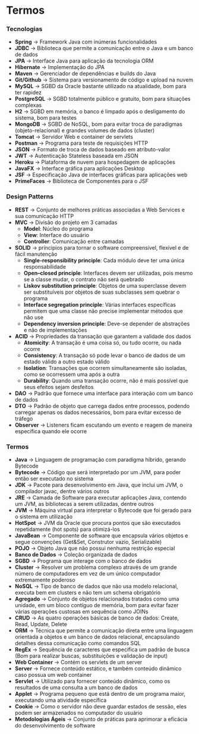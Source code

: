 # Termos

### Tecnologias

- **Spring** -> Framework Java com inúmeras funcionalidades
- **JDBC** -> Biblioteca que permite a comunicação entre o Java e um banco de dados
- **JPA** -> Interface Java para aplicação da tecnologia ORM
- **Hibernate** -> Implementação do JPA
- **Maven** -> Gerenciador de dependências e builds do Java
- **Git/Github** -> Sistema para versionamento de código e upload na nuvem
- **MySQL** -> SGBD da Oracle bastante utilizado na atualidade, bom para ter rapidez
- **PostgreSQL** -> SGBD totalmente público e gratuito, bom para situações complexas
- **H2** -> SGBD em memória, o banco é limpado após o desligamento do sistema, bom para testes
- **MongoDB** -> SGBD de NoSQL, bom para evitar troca de paradigmas (objeto-relacional) e grandes volumes de dados (cluster)
- **Tomcat** -> Servidor Web e container de servlets
- **Postman** -> Programa para teste de requisições HTTP
- **JSON** -> Formato de troca de dados baseado em atributo-valor
- **JWT** -> Autenticação Stateless baseada em JSON
- **Heroku** -> Plataforma de nuvem para hospedagem de aplicações
- **JavaFX** -> Interface gráfica para aplicações Desktop
- **JSF** -> Especificação Java de interfaces gráficas para aplicações web
- **PrimeFaces** -> Biblioteca de Componentes para o JSF

### Design Patterns

- **REST** -> Conjunto de melhores práticas associadas a Web Services e sua comunicação HTTP
- **MVC** -> Divisão do projeto em 3 camadas
	- **Model**: Núcleo do programa
	- **View**: Interface do usuário
	- **Controller**: Comunicação entre camadas
- **SOLID** -> príncipios para tornar o software compreensível, flexível e de fácil manutenção
	- **Single-responsibility principle**: Cada módulo deve ter uma única responsabilidade
	- **Open–closed principle**: Interfaces devem ser utilizadas, pois mesmo se a classe mudar, o contrato não será quebrado
	- **Liskov substitution principle**: Objetos de uma superclasse devem ser substituíveis por objetos de suas subclasses sem quebrar o programa
	- **Interface segregation principle**: Várias interfaces específicas permitem que uma classe não precise implementar métodos que não use
	- **Dependency inversion principle**: Deve-se depender de abstrações e não de implementações
- **ACID** -> Propriedades da transação que garantem a validade dos dados
	- **Atomicity**: A transação é uma coisa só, ou tudo ocorre, ou nada ocorre
	- **Consistency**: A transação só pode levar o banco de dados de um estado válido a outro estado válido
	- **Isolation**: Transações que ocorrem simultaneamente são isoladas, como se ocorressem uma após a outra
	- **Durability**: Quando uma transação ocorre, não é mais possível que seus efeitos sejam desfeitos
- **DAO** -> Padrão que fornece uma interface para interação com um banco de dados
- **DTO** -> Padrão de objeto que carrega dados entre processos, podendo carregar apenas os dados necessários, bom para evitar excesso de tráfego
- **Observer** -> Listeners ficam escutando um evento e reagem de maneira específica quando ele ocorre

### Termos

- **Java** -> Linguagem de programação com paradigma híbrido, gerando Bytecode
- **Bytecode** -> Código que será interpretado por um JVM, para poder então ser executado no sistema
- **JDK** -> Pacote para desenvolvimento em Java, que inclui um JVM, o compilador javac, dentre vários outros
- **JRE** -> Camada de Software para executar aplicações Java, contendo um JVM, as bibliotecas a serem utilizadas, dentre outros
- **JVM** -> Máquina virtual para interpretar o Bytecode que foi gerado para o sistema em utilização
- **HotSpot** -> JVM da Oracle que procura pontos que são executados repetidamente (hot spots) para otimizá-los
- **JavaBean** -> Componente de software que encapsula vários objetos e segue convenções (Get&Set, Construtor vazio, Serializable)
- **POJO** -> Objeto Java que não possui nenhuma restrição especial
- **Banco de Dados** -> Coleção organizada de dados
- **SGBD** -> Programa que interage com o banco de dados
- **Cluster** -> Resolver um problema complexo através de um grande número de computadores em vez de um único computador extremamente poderoso
- **NoSQL** -> Tipo de banco de dados que não usa modelo relacional, executa bem em clusters e não tem um schema obrigatório
- **Agregado** -> Conjunto de objetos relacionados tratados como uma unidade, em um bloco contíguo de memória, bom para evitar fazer várias operações custosas em sequência como JOINs
- **CRUD** -> As quatro operações básicas de banco de dados: Create, Read, Update, Delete
- **ORM** -> Técnica que permite a comunicação direta entre uma linguagem orientada a objetos e um banco de dados relacional, encapsulando detalhes dessa comunicação como comandos SQL
- **RegEx** -> Sequência de caracteres que especifica um padrão de busca (Bom para realizar buscas, substituições e validação de input)
- **Web Container** -> Contém os servlets de um server
- **Server** -> Fornece conteúdo estático, e também conteúdo dinâmico caso possua um web container
- **Servlet** -> Utilizado para fornecer conteúdo dinâmico, como os resultados de uma consulta a um banco de dados
- **Applet** -> Programa pequeno que está dentro de um programa maior, executando uma atividade específica
- **Cookie** -> Como o servidor não deve guardar estados de sessão, eles podem ser armazenados no computador do usuário
- **Metodologias Ágeis** -> Conjunto de práticas para aprimorar a eficácia do desenvolvimento de software